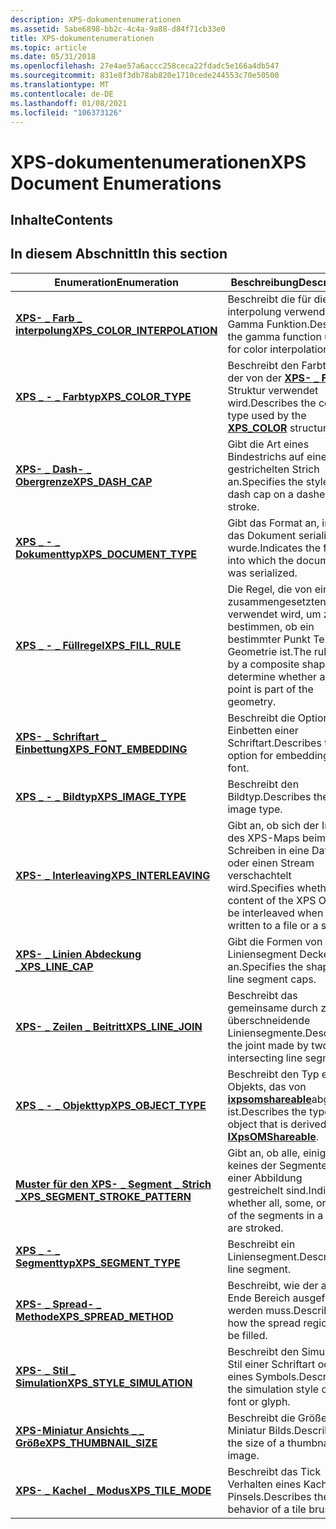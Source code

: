 ```yaml
---
description: XPS-dokumentenumerationen
ms.assetid: 5abe6898-bb2c-4c4a-9a88-d84f71cb33e0
title: XPS-dokumentenumerationen
ms.topic: article
ms.date: 05/31/2018
ms.openlocfilehash: 27e4ae57a6accc258ceca22fdadc5e166a4db547
ms.sourcegitcommit: 831e8f3db78ab820e1710cede244553c70e50500
ms.translationtype: MT
ms.contentlocale: de-DE
ms.lasthandoff: 01/08/2021
ms.locfileid: "106373126"
---
```

# <a name="xps-document-enumerations"></a><span data-ttu-id="b4123-103">XPS-dokumentenumerationen</span><span class="sxs-lookup"><span data-stu-id="b4123-103">XPS Document Enumerations</span></span>

## <a name="contents"></a><span data-ttu-id="b4123-104">Inhalte</span><span class="sxs-lookup"><span data-stu-id="b4123-104">Contents</span></span>

## <a name="in-this-section"></a><span data-ttu-id="b4123-105">In diesem Abschnitt</span><span class="sxs-lookup"><span data-stu-id="b4123-105">In this section</span></span>



| <span data-ttu-id="b4123-106">Enumeration</span><span class="sxs-lookup"><span data-stu-id="b4123-106">Enumeration</span></span>                                                                    | <span data-ttu-id="b4123-107">Beschreibung</span><span class="sxs-lookup"><span data-stu-id="b4123-107">Description</span></span>                                                                                                          |
|--------------------------------------------------------------------------------|----------------------------------------------------------------------------------------------------------------------|
| [<span data-ttu-id="b4123-108">**XPS- \_ Farb \_ interpolung**</span><span class="sxs-lookup"><span data-stu-id="b4123-108">**XPS\_COLOR\_INTERPOLATION**</span></span>](/windows/win32/api/xpsobjectmodel/ne-xpsobjectmodel-xps_color_interpolation)<br/>        | <span data-ttu-id="b4123-109">Beschreibt die für die Farb interpolung verwendete Gamma Funktion.</span><span class="sxs-lookup"><span data-stu-id="b4123-109">Describes the gamma function used for color interpolation.</span></span><br/>                                                |
| [<span data-ttu-id="b4123-110">**XPS \_ - \_ Farbtyp**</span><span class="sxs-lookup"><span data-stu-id="b4123-110">**XPS\_COLOR\_TYPE**</span></span>](/windows/win32/api/xpsobjectmodel/ne-xpsobjectmodel-xps_color_type)<br/>                          | <span data-ttu-id="b4123-111">Beschreibt den Farbtyp, der von der [**XPS- \_ Farb**](xps-color.md) Struktur verwendet wird.</span><span class="sxs-lookup"><span data-stu-id="b4123-111">Describes the color type used by the [**XPS\_COLOR**](xps-color.md) structure.</span></span><br/>                           |
| [<span data-ttu-id="b4123-112">**XPS- \_ Dash- \_ Obergrenze**</span><span class="sxs-lookup"><span data-stu-id="b4123-112">**XPS\_DASH\_CAP**</span></span>](/windows/win32/api/xpsobjectmodel/ne-xpsobjectmodel-xps_dash_cap)<br/>                              | <span data-ttu-id="b4123-113">Gibt die Art eines Bindestrichs auf einem gestrichelten Strich an.</span><span class="sxs-lookup"><span data-stu-id="b4123-113">Specifies the style of a dash cap on a dashed stroke.</span></span><br/>                                                     |
| [<span data-ttu-id="b4123-114">**XPS \_ - \_ Dokumenttyp**</span><span class="sxs-lookup"><span data-stu-id="b4123-114">**XPS\_DOCUMENT\_TYPE**</span></span>](/windows/win32/api/xpsobjectmodel_1/ne-xpsobjectmodel_1-xps_document_type)<br/>                    | <span data-ttu-id="b4123-115">Gibt das Format an, in das das Dokument serialisiert wurde.</span><span class="sxs-lookup"><span data-stu-id="b4123-115">Indicates the format into which the document was serialized.</span></span><br/>                                              |
| [<span data-ttu-id="b4123-116">**XPS \_ - \_ Füllregel**</span><span class="sxs-lookup"><span data-stu-id="b4123-116">**XPS\_FILL\_RULE**</span></span>](/windows/win32/api/xpsobjectmodel/ne-xpsobjectmodel-xps_fill_rule)<br/>                            | <span data-ttu-id="b4123-117">Die Regel, die von einer zusammengesetzten Form verwendet wird, um zu bestimmen, ob ein bestimmter Punkt Teil der Geometrie ist.</span><span class="sxs-lookup"><span data-stu-id="b4123-117">The rule used by a composite shape to determine whether a given point is part of the geometry.</span></span><br/>            |
| [<span data-ttu-id="b4123-118">**XPS- \_ Schriftart \_ Einbettung**</span><span class="sxs-lookup"><span data-stu-id="b4123-118">**XPS\_FONT\_EMBEDDING**</span></span>](/windows/win32/api/xpsobjectmodel/ne-xpsobjectmodel-xps_font_embedding)<br/>                  | <span data-ttu-id="b4123-119">Beschreibt die Option zum Einbetten einer Schriftart.</span><span class="sxs-lookup"><span data-stu-id="b4123-119">Describes the option for embedding a font.</span></span><br/>                                                                |
| [<span data-ttu-id="b4123-120">**XPS \_ - \_ Bildtyp**</span><span class="sxs-lookup"><span data-stu-id="b4123-120">**XPS\_IMAGE\_TYPE**</span></span>](/windows/win32/api/xpsobjectmodel/ne-xpsobjectmodel-xps_image_type)<br/>                          | <span data-ttu-id="b4123-121">Beschreibt den Bildtyp.</span><span class="sxs-lookup"><span data-stu-id="b4123-121">Describes the image type.</span></span><br/>                                                                                 |
| [<span data-ttu-id="b4123-122">**XPS- \_ Interleaving**</span><span class="sxs-lookup"><span data-stu-id="b4123-122">**XPS\_INTERLEAVING**</span></span>](/windows/win32/api/xpsobjectmodel/ne-xpsobjectmodel-xps_interleaving)<br/>                       | <span data-ttu-id="b4123-123">Gibt an, ob sich der Inhalt des XPS-Maps beim Schreiben in eine Datei oder einen Stream verschachtelt wird.</span><span class="sxs-lookup"><span data-stu-id="b4123-123">Specifies whether the content of the XPS OM will be interleaved when it is written to a file or a stream.</span></span><br/> |
| [<span data-ttu-id="b4123-124">**XPS- \_ Linien Abdeckung \_**</span><span class="sxs-lookup"><span data-stu-id="b4123-124">**XPS\_LINE\_CAP**</span></span>](/windows/win32/api/xpsobjectmodel/ne-xpsobjectmodel-xps_line_cap)<br/>                              | <span data-ttu-id="b4123-125">Gibt die Formen von Liniensegment Deckeln an.</span><span class="sxs-lookup"><span data-stu-id="b4123-125">Specifies the shapes of line segment caps.</span></span><br/>                                                                |
| [<span data-ttu-id="b4123-126">**XPS- \_ Zeilen \_ Beitritt**</span><span class="sxs-lookup"><span data-stu-id="b4123-126">**XPS\_LINE\_JOIN**</span></span>](/windows/win32/api/xpsobjectmodel/ne-xpsobjectmodel-xps_line_join)<br/>                            | <span data-ttu-id="b4123-127">Beschreibt das gemeinsame durch zwei überschneidende Liniensegmente.</span><span class="sxs-lookup"><span data-stu-id="b4123-127">Describes the joint made by two intersecting line segments.</span></span><br/>                                               |
| [<span data-ttu-id="b4123-128">**XPS \_ - \_ Objekttyp**</span><span class="sxs-lookup"><span data-stu-id="b4123-128">**XPS\_OBJECT\_TYPE**</span></span>](/windows/win32/api/xpsobjectmodel/ne-xpsobjectmodel-xps_object_type)<br/>                        | <span data-ttu-id="b4123-129">Beschreibt den Typ eines Objekts, das von [**ixpsomshareable**](/windows/desktop/api/xpsobjectmodel/nn-xpsobjectmodel-ixpsomshareable)abgeleitet ist.</span><span class="sxs-lookup"><span data-stu-id="b4123-129">Describes the type of an object that is derived from [**IXpsOMShareable**](/windows/desktop/api/xpsobjectmodel/nn-xpsobjectmodel-ixpsomshareable).</span></span><br/>          |
| [<span data-ttu-id="b4123-130">**Muster für den XPS- \_ Segment \_ Strich \_**</span><span class="sxs-lookup"><span data-stu-id="b4123-130">**XPS\_SEGMENT\_STROKE\_PATTERN**</span></span>](/windows/win32/api/xpsobjectmodel/ne-xpsobjectmodel-xps_segment_stroke_pattern)<br/> | <span data-ttu-id="b4123-131">Gibt an, ob alle, einige oder keines der Segmente in einer Abbildung gestreichelt sind.</span><span class="sxs-lookup"><span data-stu-id="b4123-131">Indicates whether all, some, or none of the segments in a figure are stroked.</span></span><br/>                             |
| [<span data-ttu-id="b4123-132">**XPS \_ - \_ Segmenttyp**</span><span class="sxs-lookup"><span data-stu-id="b4123-132">**XPS\_SEGMENT\_TYPE**</span></span>](/windows/win32/api/xpsobjectmodel/ne-xpsobjectmodel-xps_segment_type)<br/>                      | <span data-ttu-id="b4123-133">Beschreibt ein Liniensegment.</span><span class="sxs-lookup"><span data-stu-id="b4123-133">Describes a line segment.</span></span><br/>                                                                                 |
| [<span data-ttu-id="b4123-134">**XPS- \_ Spread- \_ Methode**</span><span class="sxs-lookup"><span data-stu-id="b4123-134">**XPS\_SPREAD\_METHOD**</span></span>](/windows/win32/api/xpsobjectmodel/ne-xpsobjectmodel-xps_spread_method)<br/>                    | <span data-ttu-id="b4123-135">Beschreibt, wie der ausgeB Ende Bereich ausgefüllt werden muss.</span><span class="sxs-lookup"><span data-stu-id="b4123-135">Describes how the spread region is to be filled.</span></span> <br/>                                                         |
| [<span data-ttu-id="b4123-136">**XPS- \_ Stil \_ Simulation**</span><span class="sxs-lookup"><span data-stu-id="b4123-136">**XPS\_STYLE\_SIMULATION**</span></span>](/windows/win32/api/xpsobjectmodel/ne-xpsobjectmodel-xps_style_simulation)<br/>              | <span data-ttu-id="b4123-137">Beschreibt den Simulations Stil einer Schriftart oder eines Symbols.</span><span class="sxs-lookup"><span data-stu-id="b4123-137">Describes the simulation style of a font or glyph.</span></span><br/>                                                        |
| [<span data-ttu-id="b4123-138">**XPS-Miniatur Ansichts \_ \_ Größe**</span><span class="sxs-lookup"><span data-stu-id="b4123-138">**XPS\_THUMBNAIL\_SIZE**</span></span>](/windows/win32/api/xpsobjectmodel/ne-xpsobjectmodel-xps_thumbnail_size)<br/>                  | <span data-ttu-id="b4123-139">Beschreibt die Größe eines Miniatur Bilds.</span><span class="sxs-lookup"><span data-stu-id="b4123-139">Describes the size of a thumbnail image.</span></span><br/>                                                                  |
| [<span data-ttu-id="b4123-140">**XPS- \_ Kachel \_ Modus**</span><span class="sxs-lookup"><span data-stu-id="b4123-140">**XPS\_TILE\_MODE**</span></span>](/windows/win32/api/xpsobjectmodel/ne-xpsobjectmodel-xps_tile_mode)<br/>                            | <span data-ttu-id="b4123-141">Beschreibt das Tick Verhalten eines Kachel Pinsels.</span><span class="sxs-lookup"><span data-stu-id="b4123-141">Describes the tiling behavior of a tile brush.</span></span><br/>                                                            |



 

 

 




